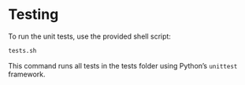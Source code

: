 # Testing

To run the unit tests, use the provided shell script:

```sh
tests.sh
```

This command runs all tests in the tests folder using Python’s `unittest` framework.
